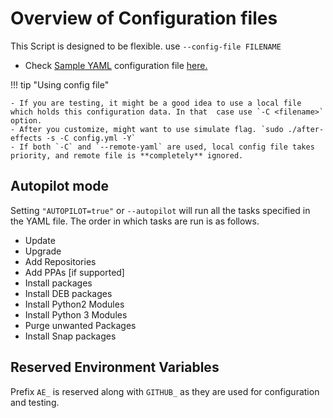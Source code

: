 # Overview of Configuration files

This Script is designed to be flexible. use `--config-file FILENAME`

- Check [Sample YAML](/yaml) configuration file [here.](/yaml)

!!! tip "Using config file"

    - If you are testing, it might be a good idea to use a local file which holds this configuration data. In that  case use `-C <filename>` option.
    - After you customize, might want to use simulate flag. `sudo ./after-effects -s -C config.yml -Y`
    - If both `-C` and `--remote-yaml` are used, local config file takes priority, and remote file is **completely** ignored.

## Autopilot mode

Setting `"AUTOPILOT=true"` or `--autopilot` will run all the tasks specified in the YAML file. The order in which tasks are run is as follows.

- Update
- Upgrade
- Add Repositories
- Add PPAs [if supported]
- Install packages
- Install DEB packages
- Install Python2 Modules
- Install Python 3 Modules
- Purge unwanted Packages
- Install Snap packages

## Reserved Environment Variables

Prefix `AE_` is reserved along with `GITHUB_` as they are used for configuration and testing.
